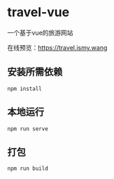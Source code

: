 # travel-vue

一个基于vue的旅游网站

在线预览：<https://travel.ismy.wang>

## 安装所需依赖

```shell script
npm install
```

## 本地运行

```shell script
npm run serve
```

## 打包

```shell script
npm run build
```
